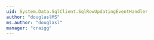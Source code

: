 ```yaml
---
uid: System.Data.SqlClient.SqlRowUpdatingEventHandler
author: "douglaslMS"
ms.author: "douglasl"
manager: "craigg"
---
```

